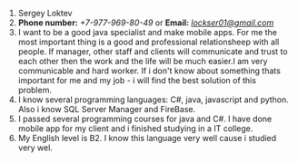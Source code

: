 1. Sergey Loktev
2. **Phone number:** *+7-977-969-80-49* or **Email:** *lockser01@gmail.com*
3. I want to be a good java specialist and make mobile apps. For me the most important thing is a good and professional relationsheep with all people. If manager, other staff and clients will communicate and trust to each other then the work and the life will be much easier.I am very communicable and hard worker. If i don't know about something thats important for me and my job - i will find the best solution of this problem.
4. I know several programming languages: C#, java, javascript and python. Also i know SQL Server Manager and FireBase.
5. I passed several programming courses for java and C#. I have done mobile app for my client and i finished studying in a IT college.
6. My English level is B2. I know this language very well cause i studied very wel.     
